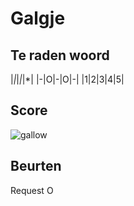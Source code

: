 # Galgje

## Te raden woord

|*|*|*|*|*|
|-|O|-|O|-|
|1|2|3|4|5|

## Score
![gallow](./images/1.png)

## Beurten

Request O